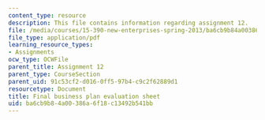 ```yaml
---
content_type: resource
description: This file contains information regarding assignment 12.
file: /media/courses/15-390-new-enterprises-spring-2013/ba6cb9b84a00386a6f18c13492b541bb_MIT15_390S13_assgn12sheet.pdf
file_type: application/pdf
learning_resource_types:
- Assignments
ocw_type: OCWFile
parent_title: Assignment 12
parent_type: CourseSection
parent_uid: 91c53cf2-d016-0ff5-97b4-c9c2f62889d1
resourcetype: Document
title: Final business plan evaluation sheet
uid: ba6cb9b8-4a00-386a-6f18-c13492b541bb
---
```

